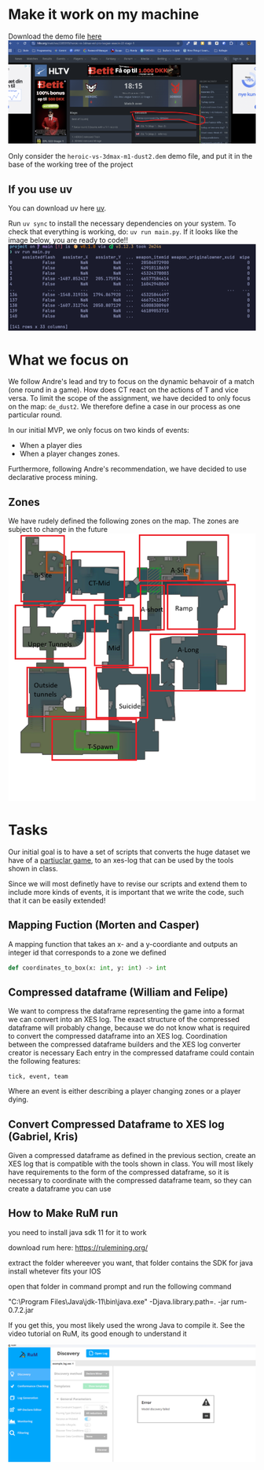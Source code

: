 # Make it work on my machine

Download the demo file [here](https://www.hltv.org/matches/2385919/heroic-vs-3dmax-esl-pro-league-season-22-stage-1)
![](docs/images/download-dem.png)

Only consider the `heroic-vs-3dmax-m1-dust2.dem` demo file, and put it in the base of the working tree of the project

## If you use uv

You can download uv here [uv](https://docs.astral.sh/uv/#installation).

Run `uv sync` to install the necessary dependencies on your system.
To check that everything is working, do: `uv run main.py`. If it looks like the image below, you are ready to code!!
![](./docs/images/final_output.png "WTF")

# What we focus on

We follow Andre's lead and try to focus on the dynamic behavoir of a match (one round in a game). How does CT react on the actions of T and vice versa. To limit the scope of the assignment, we have decided to only focus on the map: `de_dust2`. We therefore define a case in our process as one particular round.

In our initial MVP, we only focus on two kinds of events:

* When a player dies
* When a player changes zones.

Furthermore, following Andre's recommendation, we have decided to use declarative process mining.

## Zones

We have rudely defined the following zones on the map. The zones are subject to change in the future
![](./docs/images/map_boxes.png)

# Tasks

Our initial goal is to have a set of scripts that converts the huge dataset we have of a [partiuclar game](https://www.hltv.org/matches/2385919/heroic-vs-3dmax-esl-pro-league-season-22-stage-1), to an xes-log that can be used by the tools shown in class.

Since we will most definetly have to revise our scripts and extend them to include more kinds of events, it is important that we write the code, such that it can be easily extended!

## Mapping Fuction (Morten and Casper)

A mapping function that takes an x- and a y-coordiante and outputs an integer id that corresponds to a zone we defined

```python
def coordinates_to_box(x: int, y: int) -> int
```

## Compressed dataframe (William and Felipe)

We want to compress the dataframe representing the game into a format we can convert into an XES log. The exact structure of the compressed dataframe will probably change, because we do not know what is required to convert the compressed dataframe into an XES log. Coordination between the compressed dataframe builders and the XES log converter creator is necessary
Each entry in the compressed dataframe could contain the following features:

```
tick, event, team
```

Where an event is either describing a player changing zones or a player dying.

## Convert Compressed Dataframe to XES log (Gabriel, Kris)

Given a compressed dataframe as defined in the previous section, create an XES log that is compatible with the tools shown in class. You will most likely have requirements to the form of the compressed dataframe, so it is necessary to coordinate with the compressed dataframe team, so they can create a dataframe you can use

## How to Make RuM run

you need to install java sdk 11 for it to work

download rum here: https://rulemining.org/

extract the folder whereever you want, that folder contains the SDK for java install whetever fits your IOS

open that folder in command prompt and run the following command

"C:\Program Files\Java\jdk-11\bin\java.exe" -Djava.library.path=. -jar rum-0.7.2.jar

If you get this, you most likely used the wrong Java to compile it. See the video tutorial on RuM, its good enough to understand it

![1761127379328](image/README/1761127379328.png)
